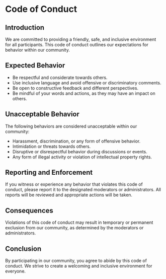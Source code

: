 # Code of Conduct

## Introduction

We are committed to providing a friendly, safe, and inclusive environment for all participants. This code of conduct outlines our expectations for behavior within our community.

## Expected Behavior

- Be respectful and considerate towards others.
- Use inclusive language and avoid offensive or discriminatory comments.
- Be open to constructive feedback and different perspectives.
- Be mindful of your words and actions, as they may have an impact on others.

## Unacceptable Behavior

The following behaviors are considered unacceptable within our community:

- Harassment, discrimination, or any form of offensive behavior.
- Intimidation or threats towards others.
- Disruptive or disrespectful behavior during discussions or events.
- Any form of illegal activity or violation of intellectual property rights.

## Reporting and Enforcement

If you witness or experience any behavior that violates this code of conduct, please report it to the designated moderators or administrators. All reports will be reviewed and appropriate actions will be taken.

## Consequences

Violations of this code of conduct may result in temporary or permanent exclusion from our community, as determined by the moderators or administrators.

## Conclusion

By participating in our community, you agree to abide by this code of conduct. We strive to create a welcoming and inclusive environment for everyone.
